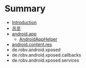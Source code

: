 # Summary

* [Introduction](README.md)
* [总览](chapter1.md)
* [android.app](androidapp.md)
  * [AndroidAppHelper](androidapp/1.md)
* [android.content.res](androidcontentres.md)
* de.robv.android.xposed
* de.robv.android.xposed.callbacks
* de.robv.android.xposed.services

